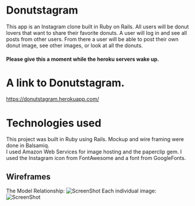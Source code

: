# Donutstagram
This app is an Instagram clone built in Ruby on Rails.  All users will be donut lovers that want to share their favorite donuts.  A user will log in and see all posts from other users.  From there a user will be able to post their own donut image, see other images, or look at all the donuts.


#### Please give this a moment while the heroku servers wake up.
# A link to Donutstagram.
https://donutstagram.herokuapp.com/  


# Technologies used
This project was built in Ruby using Rails.
Mockup and wire framing were done in Balsamiq.  
I used Amazon Web Services for image hosting and the paperclip gem.
I used the Instagram icon from FontAwesome and a font from GoogleFonts.

## Wireframes
The Model Relationship:
![ScreenShot](erd.png)
Each individual image:
![ScreenShot](image.png)

